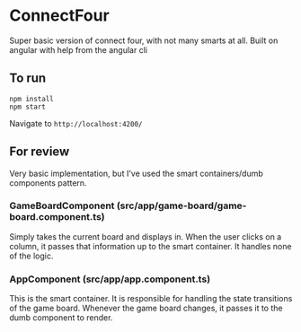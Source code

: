 # ConnectFour

Super basic version of connect four, with not many smarts at all.
Built on angular with help from the angular cli

## To run

```
npm install
npm start
```

Navigate to `http://localhost:4200/`

## For review

Very basic implementation, but I've used the smart containers/dumb components pattern.

### GameBoardComponent (src/app/game-board/game-board.component.ts)

Simply takes the current board and displays in. When the user clicks on a column, it passes that information up to the smart container. It handles none of the logic.

### AppComponent (src/app/app.component.ts)

This is the smart container. It is responsible for handling the state transitions of the game board.
Whenever the game board changes, it passes it to the dumb component to render.
